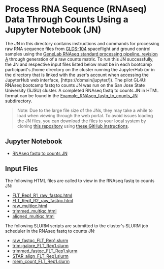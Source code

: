 # Process RNA Sequence (RNAseq) Data Through Counts Using a Jupyter Notebook (JN)

The JN in this directory contains instructions and commands for processing raw RNA sequence files from [GLDS-104](https://genelab-data.ndc.nasa.gov/genelab/accession/GLDS-104/) spaceflight and ground control samples using the [GeneLab RNAseq standard processing pipeline, revision A](https://github.com/nasa/GeneLab_Data_Processing/blob/master/RNAseq/Previous_GL-DPPD-7101_Revisions/GL-DPPD-7101-A.md) through generation of a raw counts matrix. To run this JN successfully, the JN and respective input files listed below must be in each bootcamp participant's /home directory on the cluster running the JupyterHub (or in the directory that is linked with the user's account when accessing the JupyterHub web interface, [https://domain/jupyter/]). The pilot GL4U: RNAseq bootcamp fastq to counts JN was run on the San Jose State University (SJSU) cluster. A completed RNAseq fastq to counts JN in HTML format can be found in the [Example_RNAseq_fastq_to_counts_JN](Example_RNAseq_fastq_to_counts_JN) subdirectory.
> Note: Due to the large file size of the JNs, they may take a while to load when viewing through the web portal. To avoid issues loading the JN files, you can download the files to your local system by cloning [this repository](https://github.com/asaravia-butler/GeneLab_Training) using [these GitHub instructions](https://docs.github.com/en/github/creating-cloning-and-archiving-repositories/cloning-a-repository-from-github/cloning-a-repository#cloning-a-repository).

## Jupyter Notebook
- [RNAseq fastq to counts JN](RNAseq_fastq_to_counts_JN_06-2021.ipynb)

## Input Files
The following HTML files are called to view in the RNAseq fastq to counts JN:
- [FLT_Rep1_R1_raw_fastqc.html](FLT_Rep1_R1_raw_fastqc.html)
- [FLT_Rep1_R2_raw_fastqc.html](FLT_Rep1_R2_raw_fastqc.html)
- [raw_multiqc.html](raw_multiqc.html)
- [trimmed_multiqc.html](trimmed_multiqc.html)
- [aligned_multiqc.html](aligned_multiqc.html)

The following SLURM scripts are submitted to the cluster's SLURM job scheduler in the RNAseq fastq to counts JN:
- [raw_fastqc_FLT_Rep1.slurm](raw_fastqc_FLT_Rep1.slurm)
- [trim-galore_FLT_Rep1.slurm](trim-galore_FLT_Rep1.slurm)
- [trimmed_fastqc_FLT_Rep1.slurm](trimmed_fastqc_FLT_Rep1.slurm)
- [STAR_align_FLT_Rep1.slurm](STAR_align_FLT_Rep1.slurm)
- [rsem_count_FLT_Rep1.slurm](rsem_count_FLT_Rep1.slurm)
